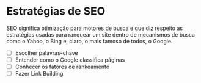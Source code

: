 #  Estratégias de SEO

SEO significa otimização para motores de busca e que diz respeito as estratégias usadas para ranquear um site dentro de mecanismos de busca como o Yahoo, o Bing e, claro, o mais famoso de todos, o Google.

- [ ] Escolher palavras-chave
- [ ] Entender como o Google classifica páginas
- [ ] Conhecer os fatores de rankeamento
- [ ] Fazer Link Building